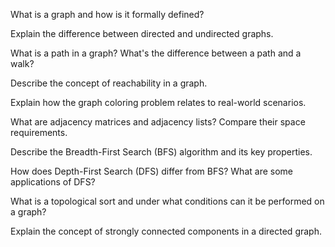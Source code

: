 What is a graph and how is it formally defined?


Explain the difference between directed and undirected graphs.


What is a path in a graph? What's the difference between a path and a walk?


Describe the concept of reachability in a graph.


Explain how the graph coloring problem relates to real-world scenarios.



What are adjacency matrices and adjacency lists? Compare their space requirements.



Describe the Breadth-First Search (BFS) algorithm and its key properties.



How does Depth-First Search (DFS) differ from BFS? What are some applications of DFS?



What is a topological sort and under what conditions can it be performed on a graph?



Explain the concept of strongly connected components in a directed graph.
